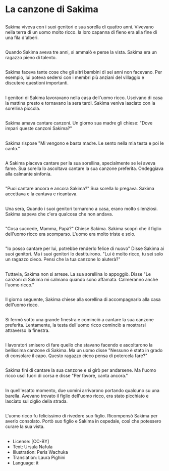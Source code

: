 # La canzone di Sakima

##
Sakima viveva con i suoi genitori e sua sorella di quattro anni. Vivevano nella terra di un uomo molto ricco. la loro capanna di fieno era alla fine di una fila d'alberi.

##
Quando Sakima aveva tre anni, si ammalò e perse la vista. Sakima era un ragazzo pieno di talento.

##
Sakima faceva tante cose che gli altri bambini di sei anni non facevano. Per esempio, lui poteva sedersi con i membri più anziani del villaggio e discutere questioni importanti.

##
I genitori di Sakima lavoravano nella casa dell'uomo ricco. Uscivano di casa la mattina presto e tornavano la sera tardi. Sakima veniva lasciato con la sorellina piccola.

##
Sakima amava cantare canzoni. Un giorno sua madre gli chiese: "Dove impari queste canzoni Sakima?"

##
Sakima rispose "Mi vengono e basta madre. Le sento nella mia testa e poi le canto."

##
A Sakima piaceva cantare per la sua sorellina, specialmente se lei aveva fame. Sua sorella lo ascoltava cantare la sua canzone preferita. Ondeggiava alla calmante sinfonia.

##
"Puoi cantare ancora e ancora Sakima?" Sua sorella lo pregava. Sakima accettava e la cantava e ricantava.

##
Una sera, Quando i suoi genitori tornarono a casa, erano molto silenziosi. Sakima sapeva che c'era qualcosa che non andava.

##
"Cosa succede, Mamma, Papà?" Chiese Sakima. Sakima scoprì che il figlio dell'uomo ricco era scomparso. L'uomo era molto triste e solo.

##
"Io posso cantare per lui, potrebbe renderlo felice di nuovo" Disse Sakima ai suoi genitori. Ma i suoi genitori lo destituirono. "Lui è molto ricco, tu sei solo un ragazzo cieco. Pensi che la tua canzone lo aiuterà?"

##
Tuttavia, Sakima non si arrese. La sua sorellina lo appoggiò. Disse "Le canzoni di Sakima mi calmano quando sono affamata. Calmeranno anche l'uomo ricco."

##
Il giorno seguente, Sakima chiese alla sorellina di accompagnarlo alla casa dell'uomo ricco.

##
Si fermò sotto una grande finestra e cominciò a cantare la sua canzone preferita. Lentamente, la testa dell'uomo ricco cominciò a mostrarsi attraverso la finestra.

##
I lavoratori smisero di fare quello che stavano facendo e ascoltarono la bellissima canzone di Sakima. Ma un uomo disse "Nessuno è stato in grado di consolare il capo. Questo ragazzo cieco pensa di potercela fare?"

##
Sakima finì di cantare la sua canzone e si girò per andarsene. Ma l'uomo ricco uscì fuori di corsa e disse "Per favore, canta ancora."

##
In quell'esatto momento, due uomini arrivarono portando qualcuno su una barella. Avevano trovato il figlio dell'uomo ricco, era stato picchiato e lasciato sul ciglio della strada.

##
L'uomo ricco fu felicissimo di rivedere suo figlio. Ricompensò Sakima per averlo consolato. Portò suo figlio e Sakima in ospedale, così che potessero curare la sua vista.

##
* License: [CC-BY]
* Text: Ursula Nafula
* Illustration: Peris Wachuka
* Translation: Laura Pighini
* Language: it
